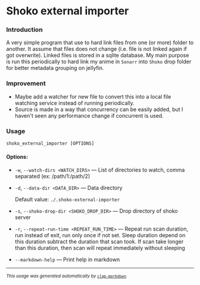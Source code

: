 # Shoko external importer

### **Introduction**

A very simple program that use to hard link files from one (or more) folder to another. It assume that files does not change (i.e. file is not linked again if got overwrite). Linked files is stored in a sqlite database. My main purpose is run this periodically to hard link my anime in `Sonarr` into `Shoko` drop folder for better metadata grouping on jellyfin.

### **Improvement**

- Maybe add a watcher for new file to convert this into a local file watching service instead of running periodically.
- Source is made in a way that concurrency can be easily added, but I haven't seen any performance change if concurrent is used. 


### **Usage**

`shoko_external_importer [OPTIONS]`

#### **Options:**

* `-w`, `--watch-dirs <WATCH_DIRS>` — List of directories to watch, comma separated (ex: /path/1:/path/2)
* `-d`, `--data-dir <DATA_DIR>` — Data directory

  Default value: `./.shoko-external-importer`
* `-s`, `--shoko-drop-dir <SHOKO_DROP_DIR>` — Drop directory of shoko server
* `-r`, `--repeat-run-time <REPEAT_RUN_TIME>` — Repeat run scan duration, run instead of exit, run only once if not set. Sleep duration depend on this duration subtract the duration that scan took. If scan take longer than this duration, then scan will repeat immediately without sleeping
* `--markdown-help` — Print help in markdown



<hr/>

<small><i>
    This usage was generated automatically by
    <a href="https://crates.io/crates/clap-markdown"><code>clap-markdown</code></a>.
</i></small>
